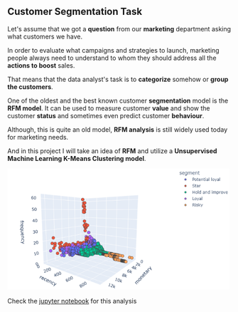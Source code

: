 ## Customer Segmentation Task

Let's assume that we got a __question__ from our __marketing__ department asking what customers we have.

In order to evaluate what campaigns and strategies to launch, marketing people always need to understand to whom they should address all the __actions to boost__  sales.

That means that the data analyst's task is to __categorize__ somehow or __group the customers__.

One of the oldest and the best known customer __segmentation__ model is the __RFM model__. It can be used to measure customer __value__ and show the customer __status__ and sometimes even predict customer __behaviour__.

Although, this is quite an old model, __RFM analysis__ is still widely used today for marketing needs.

And in this project I will take an idea of __RFM__ and utilize a __Unsupervised Machine Learning K-Means Clustering model__.

<img src='rfm_plot.png' width=500>

Check the <a href='rfm_kmeans.ipynb'>jupyter notebook</a> for this analysis
